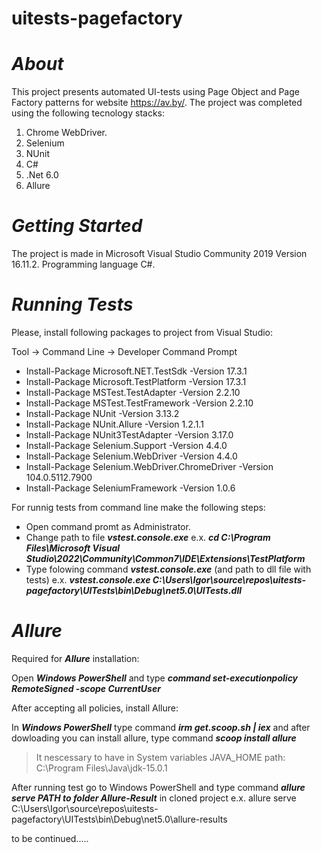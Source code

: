 # uitests-pagefactory

# ***About***

This project presents automated UI-tests using Page Object and Page Factory patterns for website https://av.by/. The project was completed using the following tecnology stacks:
  1. Chrome WebDriver.
  2. Selenium
  3. NUnit
  4. C#
  5. .Net 6.0
  6. Allure


# ***Getting Started***


The project is made in Microsoft Visual Studio Community 2019 Version 16.11.2.
Programming language C#.

# ***Running Tests***

Please, install following packages to project from Visual Studio:

Tool → Command Line → Developer Command Prompt

* Install-Package Microsoft.NET.TestSdk -Version 17.3.1
* Install-Package Microsoft.TestPlatform -Version 17.3.1
* Install-Package MSTest.TestAdapter -Version 2.2.10
* Install-Package MSTest.TestFramework -Version 2.2.10
* Install-Package NUnit -Version 3.13.2
* Install-Package NUnit.Allure -Version 1.2.1.1
* Install-Package NUnit3TestAdapter -Version 3.17.0
* Install-Package Selenium.Support -Version 4.4.0
* Install-Package Selenium.WebDriver -Version 4.4.0
* Install-Package Selenium.WebDriver.ChromeDriver -Version 104.0.5112.7900
* Install-Package SeleniumFramework -Version 1.0.6

For runnig tests from command line make the following steps:
- Open command promt as Administrator. 
- Change path to file ***vstest.console.exe*** e.x. ***cd C:\Program Files\Microsoft Visual Studio\2022\Community\Common7\IDE\Extensions\TestPlatform*** 
- Type folowing command ***vstest.console.exe*** (and path to dll file with tests) e.x. ***vstest.console.exe C:\Users\Igor\source\repos\uitests-pagefactory\UITests\bin\Debug\net5.0\UITests.dll***



# ***Allure***
Required for ***Allure*** installation:

Open ***Windows PowerShell*** and type ***command set-executionpolicy RemoteSigned -scope CurrentUser***

After accepting all policies, install Allure:

In ***Windows PowerShell*** type command ***irm get.scoop.sh | iex*** and after dowloading you can install allure, type command ***scoop install allure***

>It nescessary to have in System variables JAVA_HOME path: C:\Program Files\Java\jdk-15.0.1

After running test go to Windows PowerShell and type command ***allure serve PATH to folder Allure-Result*** in cloned project e.x. allure serve C:\Users\Igor\source\repos\uitests-pagefactory\UITests\bin\Debug\net5.0\allure-results

to be continued.....
